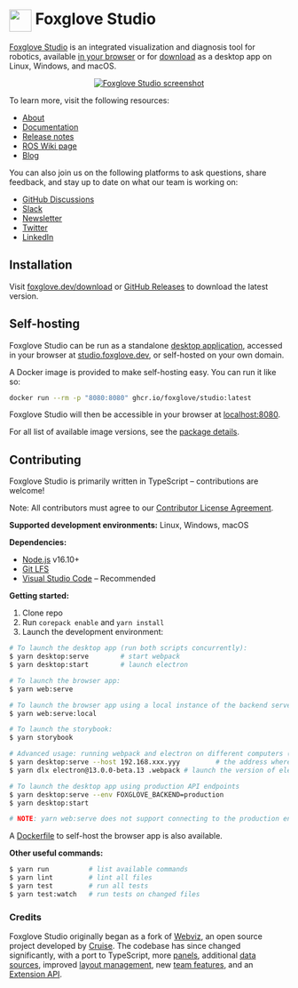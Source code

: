 # <img src="resources/icon/icon.png" width="40" height="40" align="top"> Foxglove Studio

[Foxglove Studio](https://foxglove.dev) is an integrated visualization and diagnosis tool for robotics, available [in your browser](https://studio.foxglove.dev/) or for [download](https://foxglove.dev/download) as a desktop app on Linux, Windows, and macOS.

<p align="center">
  <a href="https://foxglove.dev"><img alt="Foxglove Studio screenshot" src="/resources/screenshot.png"></a>
</p>

To learn more, visit the following resources:

- [About](https://foxglove.dev/about)
- [Documentation](https://foxglove.dev/docs)
- [Release notes](https://github.com/foxglove/studio/releases)
- [ROS Wiki page](http://wiki.ros.org/FoxgloveStudio)
- [Blog](https://foxglove.dev/blog)

You can also join us on the following platforms to ask questions, share feedback, and stay up to date on what our team is working on:

- [GitHub Discussions](https://github.com/foxglove/studio/discussions)
- [Slack](https://foxglove.dev/join-slack)
- [Newsletter](https://www.getrevue.co/profile/foxglove)
- [Twitter](https://twitter.com/foxglovedev)
- [LinkedIn](https://www.linkedin.com/company/foxglovedev)

## Installation

Visit [foxglove.dev/download](https://foxglove.dev/download) or [GitHub Releases](https://github.com/foxglove/studio/releases) to download the latest version.

## Self-hosting

Foxglove Studio can be run as a standalone [desktop application](https://foxglove.dev/download), accessed in your browser at [studio.foxglove.dev](https://studio.foxglove.dev/), or self-hosted on your own domain.

A Docker image is provided to make self-hosting easy. You can run it like so:

```sh
docker run --rm -p "8080:8080" ghcr.io/foxglove/studio:latest
```

Foxglove Studio will then be accessible in your browser at [localhost:8080](http://localhost:8080/).

For all list of available image versions, see the [package details](https://github.com/foxglove/studio/pkgs/container/studio).

## Contributing

Foxglove Studio is primarily written in TypeScript – contributions are welcome!

Note: All contributors must agree to our [Contributor License Agreement](https://github.com/foxglove/cla).

**Supported development environments:** Linux, Windows, macOS

**Dependencies:**

- [Node.js](https://nodejs.org/en/) v16.10+
- [Git LFS](https://git-lfs.github.com/)
- [Visual Studio Code](https://code.visualstudio.com/) – Recommended

**Getting started:**

1. Clone repo
1. Run `corepack enable` and `yarn install`
1. Launch the development environment:

```sh
# To launch the desktop app (run both scripts concurrently):
$ yarn desktop:serve        # start webpack
$ yarn desktop:start        # launch electron

# To launch the browser app:
$ yarn web:serve

# To launch the browser app using a local instance of the backend server:
$ yarn web:serve:local

# To launch the storybook:
$ yarn storybook

# Advanced usage: running webpack and electron on different computers (or VMs) on the same network
$ yarn desktop:serve --host 192.168.xxx.yyy         # the address where electron can reach the webpack dev server
$ yarn dlx electron@13.0.0-beta.13 .webpack # launch the version of electron for the current computer's platform

# To launch the desktop app using production API endpoints
$ yarn desktop:serve --env FOXGLOVE_BACKEND=production
$ yarn desktop:start

# NOTE: yarn web:serve does not support connecting to the production endpoints
```

A [Dockerfile](/Dockerfile) to self-host the browser app is also available.

**Other useful commands:**

```sh
$ yarn run          # list available commands
$ yarn lint         # lint all files
$ yarn test         # run all tests
$ yarn test:watch   # run tests on changed files
```

### Credits

Foxglove Studio originally began as a fork of [Webviz](https://github.com/cruise-automation/webviz), an open source project developed by [Cruise](https://getcruise.com/). The codebase has since changed significantly, with a port to TypeScript, more [panels](https://foxglove.dev/docs/panels/introduction), additional [data sources](https://foxglove.dev/docs/connection/data-sources), improved [layout management](https://foxglove.dev/docs/layouts), new [team features](https://foxglove.dev/blog/announcing-foxglove-for-teams), and an [Extension API](https://foxglove.dev/docs/extensions/getting-started).
